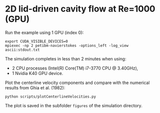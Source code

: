 # 2D lid-driven cavity flow at Re=1000 (GPU)

Run the example using 1 GPU (index 0):

```
export CUDA_VISIBLE_DEVICES=0
mpiexec -np 2 petibm-navierstokes -options_left -log_view ascii:stdout.txt
```

The simulation completes in less than 2 minutes when using:
- 2 CPU processes (Intel(R) Core(TM) i7-3770 CPU @ 3.40GHz),
- 1 Nvidia K40 GPU device.

Plot the centerline velocity components and compare with the numerical results
from Ghia et al. (1982):

```
python scripts/plotCenterlineVelocities.py
```

The plot is saved in the subfolder `figures` of the simulation directory.
